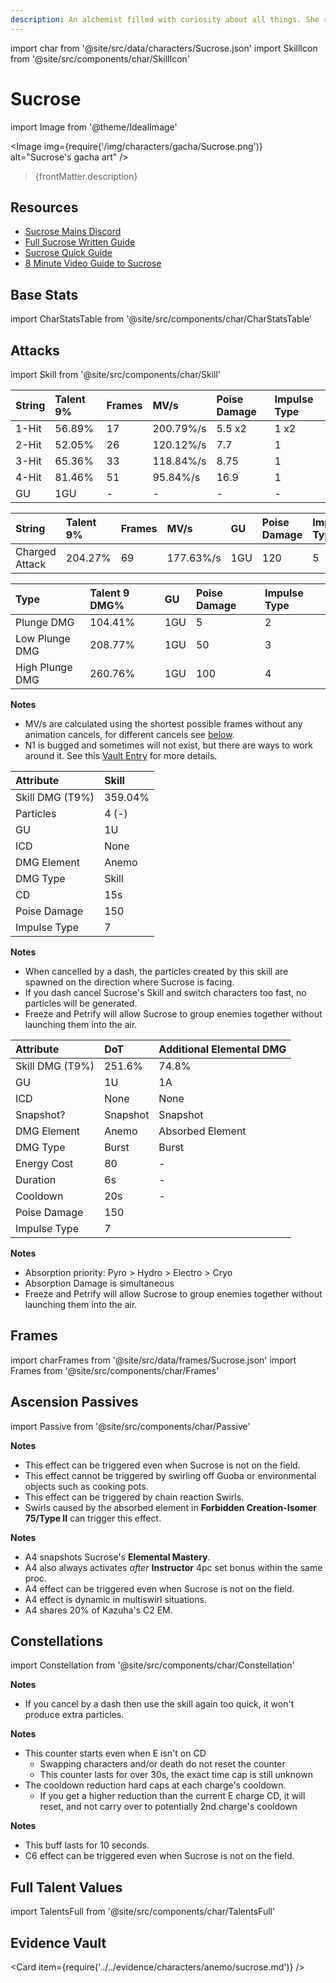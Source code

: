 ```yaml
---
description: An alchemist filled with curiosity about all things. She researches bio-alchemy.
---
```


import char from '@site/src/data/characters/Sucrose.json'
import SkillIcon from '@site/src/components/char/SkillIcon'

# Sucrose

import Image from '@theme/IdealImage'

<Image img={require('/img/characters/gacha/Sucrose.png')} alt="Sucrose's gacha art" />
<blockquote>{frontMatter.description}</blockquote>

## Resources

* [Sucrose Mains Discord](https://discord.gg/SRgmCt4)
* [Full Sucrose Written Guide](https://keqingmains.com/sucrose/)
* [Sucrose Quick Guide](https://keqingmains.com/q/sucrose-quickguide/)
* [8 Minute Video Guide to Sucrose](https://youtu.be/paUqUTmcf-Y)

## Base Stats

import CharStatsTable from '@site/src/components/char/CharStatsTable'

<CharStatsTable char={char} />

## Attacks

import Skill from '@site/src/components/char/Skill'

<Tabs>
<TabItem value='na' label='Normal Attacks'>
<SkillIcon char={char} skill='na' />
<div class='talent-columns'>
<Skill char={char} skill='na' sectionFilter='Normal Attack' />

| String   | Talent 9% | Frames | MV/s      | Poise Damage | Impulse Type |
| :------- | :-------- | :----- | :-------- | :----------- | :----------- |
| 1-Hit    | 56.89%    | 17     | 200.79%/s | 5.5 x2       | 1 x2         |
| 2-Hit    | 52.05%    | 26     | 120.12%/s | 7.7          | 1            |
| 3-Hit    | 65.36%    | 33     | 118.84%/s | 8.75         | 1            |
| 4-Hit    | 81.46%    | 51     | 95.84%/s  | 16.9         | 1            |
| GU       | 1GU       | -      | -         | -            | -            |

</div>
<div class='talent-columns'>
<Skill char={char} skill='na' sectionFilter='Charged Attack' />

| String         | Talent 9% | Frames | MV/s      | GU  | Poise Damage | Impulse Type |
| :------------- | :-------- | :----- | :-------- | :-- | :----------- | :----------- |
| Charged Attack | 204.27%   | 69     | 177.63%/s | 1GU | 120          | 5            |

</div>
<div class='talent-columns'>
<Skill char={char} skill='na' sectionFilter='Plunging Attack' />

| Type            | Talent 9 DMG% | GU  | Poise Damage | Impulse Type |
| :-------------- | :------------ | :-- | :----------- | :----------- |
| Plunge DMG      | 104.41%       | 1GU | 5            | 2            |
| Low Plunge DMG  | 208.77%       | 1GU | 50           | 3            |
| High Plunge DMG | 260.76%       | 1GU | 100          | 4            |

</div>

**Notes**

* MV/s are calculated using the shortest possible frames without any animation cancels, for different cancels see [below](#frames).
* N1 is bugged and sometimes will not exist, but there are ways to work around it. See this [Vault Entry](../../evidence/characters/anemo/sucrose.md#sucrose-n1-bug-misconceptions-and-workarounds) for more details.

</TabItem>

<TabItem value='e' label='Skill'>
<SkillIcon char={char} skill='e' />
<div class='talent-columns'>
<Skill char={char} skill='e' />

| Attribute         | Skill   |
| :---------------- | :------ |
| Skill DMG \(T9%\) | 359.04% |
| Particles         | 4 \(-\) |
| GU                | 1U      |
| ICD               | None    |
| DMG Element       | Anemo   |
| DMG Type          | Skill   |
| CD                | 15s     |
| Poise Damage      | 150     |
| Impulse Type      | 7       |

</div>

**Notes**

* When cancelled by a dash, the particles created by this skill are spawned on the direction where Sucrose is facing.
* If you dash cancel Sucrose's Skill and switch characters too fast, no particles will be generated.
* Freeze and Petrify will allow Sucrose to group enemies together without launching them into the air.

</TabItem>

<TabItem value='q' label='Burst'>
<SkillIcon char={char} skill='q' />
<div class='talent-columns'>
<Skill char={char} skill='q'/>

| Attribute         | DoT      | Additional Elemental DMG |
| :---------------- | :------- | :----------------------- |
| Skill DMG \(T9%\) | 251.6%   | 74.8%                    |
| GU                | 1U       | 1A                       |
| ICD               | None     | None                     |
| Snapshot?         | Snapshot | Snapshot                 |
| DMG Element       | Anemo    | Absorbed Element         |
| DMG Type          | Burst    | Burst                    |
| Energy Cost       | 80       | -                        |
| Duration          | 6s       | -                        |
| Cooldown          | 20s      | -                        |
| Poise Damage      | 150      |
| Impulse Type      | 7        |

</div>

**Notes**

* Absorption priority: Pyro > Hydro > Electro > Cryo
* Absorption Damage is simultaneous
* Freeze and Petrify will allow Sucrose to group enemies together without launching them into the air.

</TabItem>
</Tabs>

## Frames

import charFrames from '@site/src/data/frames/Sucrose.json'
import Frames from '@site/src/components/char/Frames'

<Frames data={charFrames} />

## Ascension Passives

import Passive from '@site/src/components/char/Passive'

<Tabs>
<TabItem value='passive' label='Passive'>
<Passive char={char} passive={2} />
</TabItem>

<TabItem value='a1' label='Ascension 1'>
<Passive char={char} passive={0} />

**Notes**

* This effect can be triggered even when Sucrose is not on the field.
* This effect cannot be triggered by swirling off Guoba or environmental objects such as cooking pots.
* This effect can be triggered by chain reaction Swirls.
* Swirls caused by the absorbed element in **Forbidden Creation-Isomer 75/Type II** can trigger this effect.

</TabItem>

<TabItem value="a4" label="Ascension 4">
<Passive char={char} passive={1} />

**Notes**

* A4 snapshots Sucrose's **Elemental Mastery**.
* A4 also always activates _after_ **Instructor** 4pc set bonus within the same proc.
* A4 effect can be triggered even when Sucrose is not on the field.
* A4 effect is dynamic in multiswirl situations.
* A4 shares 20% of Kazuha's C2 EM.

</TabItem>
</Tabs>

## Constellations

import Constellation from '@site/src/components/char/Constellation'

<Tabs>
<TabItem value='c1' label='C1'>
<Constellation char={char} constellation={1} />

**Notes**

* If you cancel by a dash then use the skill again too quick, it won't produce extra particles.

</TabItem>

<TabItem value='c2' label='C2'>
<Constellation char={char} constellation={2} />
</TabItem>

<TabItem value='c3' label='C3'>
<Constellation char={char} constellation={3} />
</TabItem>

<TabItem value='c4' label='C4'>
<Constellation char={char} constellation={4} />

**Notes**

* This counter starts even when E isn't on CD
  * Swapping characters and/or death do not reset the counter
  * This counter lasts for over 30s, the exact time cap is still unknown
* The cooldown reduction hard caps at each charge's cooldown.
  * If you get a higher reduction than the current E charge CD, it will reset, and not carry over to potentially 2nd charge's cooldown

</TabItem>

<TabItem value='c5' label='C5'>
<Constellation char={char} constellation={5} />
</TabItem>

<TabItem value='c6' label='C6'>
<Constellation char={char} constellation={6} />

**Notes**

* This buff lasts for 10 seconds.
* C6 effect can be triggered even when Sucrose is not on the field.

</TabItem>
</Tabs>

## Full Talent Values

import TalentsFull from '@site/src/components/char/TalentsFull'

<TalentsFull char={char}/>

## Evidence Vault

<Card item={require('../../evidence/characters/anemo/sucrose.md')} />
